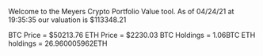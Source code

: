 Welcome to the Meyers Crypto Portfolio Value tool. 
As of 04/24/21 at 19:35:35 our valuation is $113348.21 

BTC Price = $50213.76
 ETH Price = $2230.03
BTC Holdings = 1.06BTC
 ETH holdings = 26.960005962ETH 
